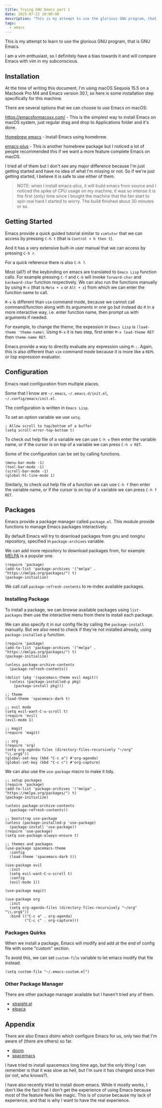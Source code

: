 ```yaml
---
title: Trying GNU Emacs part 1
date: 2025-07-22 10:00:08
description: "This is my attempt to use the glorious GNU program, that is GNU Emacs."
tags:
  - emacs
---
```


This is my attempt to learn to use the glorious GNU program, that is GNU Emacs.

I am a vim enthusiast, so I definitely have a bias towards it and will compare Emacs with vim in my subconscious.

## Installation

At the time of writing this document, I'm using macOS Sequoia 15.5 on a Macbook Pro M4 and Emacs version 30.1, so here is some installation step specifically for this machine.

There are several options that we can choose to use Emacs on macOS:

https://emacsformacosx.com/ - This is the simplest way to install Emacs on macOS system, just regular drag and drop to Applications folder and it's done.

[Homebrew emacs](https://formulae.brew.sh/formula/emacs) - Install Emacs using homebrew.

[emacs-plus](https://github.com/d12frosted/homebrew-emacs-plus) - This is another homebrew package but I noticed a lot of people recommended this if we want a more feature complete Emacs on macOS.

I tried all of them but I don't see any major difference because I'm just getting started and have no idea of what I'm missing or not. So if we're just getting started, I believe it is safe to use either of them.

> NOTE: when I install emacs-plus, it will build emacs from source and I noticed the spike of CPU usage on my machine, it was so intense it is the first (only) time since I bought the machine that the fan start to spin real hard I started to worry.
> The build finished about 30 minutes or so.

## Getting Started

Emacs provide a quick guided tutorial similar to `vimtutor` that we can access by pressing `C-h t` (that is `Control + h then t`).

And it has a very extensive built-in user manual that we can access by pressing `C-h r`.

For a quick reference there is also `C-h ?`.

Most (all?) of the keybinding on emacs are translated to `Emacs Lisp` function calls. For example pressing `C-f` and `C-b` will invoke `forward-char` and `backward-char` function respectively. We can also run the functions manually by using `M-x` (that is `Meta + x` or `Alt + x`) from which we can enter the function name to call.

`M-x` is different than `vim` command mode, because we cannot call command/function along with its arguments in one go but instead do it in a more interactive way, i.e. enter function name, then prompt us with arguments if needed.

For example, to change the theme, the expession in `Emacs Lisp` is `(load-theme 'theme-name)`. Using `M-x` it is two step, first enter `M-x load-theme RET` then `theme-name RET`.

Emacs provide a way to directly evaluate any expression using `M-:`. Again, this is also different than `vim` command mode because it is more like a `REPL` or lisp expression evaluator.


## Configuration

Emacs read configuration from multiple places. 

Some that I know are `~/.emacs`, `~/.emacs.d/init.el`, `~/.config/emacs/init.el`.

The configuration is written in `Emacs Lisp`.

To set an option variable we use `setq`.

```elisp
; Allow scroll to top/bottom of a buffer
(setq scroll-error-top-bottom t)
```

To check out help file of a variable we can use `C-h v` then enter the variable name, or if the cursor is on top of a variable we can press `C-h v RET`.

Some of the configuration can be set by calling functions.

```elisp
(menu-bar-mode -1)
(tool-bar-mode -1)
(scroll-bar-mode -1)
(global-hl-line-mode 1)
```

Similarly, to check out help file of a function we can use `C-h f` then enter the variable name, or if the cursor is on top of a variable we can press `C-h f RET`.

## Packages

Emacs provide a package manager called `package.el`. This module provide functions to manage Emacs packages interactively.

By default Emacs will try to download packages from gnu and nongnu repository, specified in `package-archives` variable.

We can add more repository to download packages from, for example [MELPA](https://melpa.org) is a popular one.

```elisp
(require 'package)
(add-to-list 'package-archives '("melpa" . "https://melpa.org/packages/") t)
(package-initialize)
```

We call call `package-refresh-contents` to re-index available packages.

### Installing Package

To install a package, we can browse available packages using `list-packages` then use the interactive menu from there to install each package.

We can also specify it in our config file by calling the `package-install` manually. But we also need to check if they're not installed already, using `package-installed-p` function.

```elisp
(require 'package)
(add-to-list 'package-archives '("melpa" . "https://melpa.org/packages/") t)
(package-initialize)

(unless package-archive-contents
  (package-refresh-contents))

(dolist (pkg '(spacemacs-theme evil magit))
  (unless (package-installed-p pkg)
    (package-install pkg)))

;; theme
(load-theme 'spacemacs-dark t)

;; evil mode
(setq evil-want-C-u-scroll t)
(require 'evil)
(evil-mode 1)

;; magit
(require 'magit)

;; org
(require 'org)
(setq org-agenda-files (directory-files-recursively "~/org" "\\.org$"))
(global-set-key (kbd "C-c a") #'org-agenda)
(global-set-key (kbd "C-c c") #'org-capture)
```

We can also use the `use-package` macro to make it tidy.

```elisp
;; setup packages
(require 'package)
(add-to-list 'package-archives '("melpa" . "https://melpa.org/packages/") t)
(package-initialize)

(unless package-archive-contents
  (package-refresh-contents))

;; bootstrap use-package
(unless (package-installed-p 'use-package)
  (package-install 'use-package))
(require 'use-package)
(setq use-package-always-ensure t)

;; themes and packages
(use-package spacemacs-theme
  :config
  (load-theme 'spacemacs-dark t))

(use-package evil
  :init
  (setq evil-want-C-u-scroll t)
  :config
  (evil-mode 1))

(use-package magit)

(use-package org
  :init
  (setq org-agenda-files (directory-files-recursively "~/org" "\\.org$"))
  :bind (("C-c a" . org-agenda)
         ("C-c c" . org-capture)))
```

### Packages Quirks

When we install a package, Emacs will modify and add at the end of config file with some "custom" section.

To avoid this, we can set `custom-file` variable to let emacs modify that file instead.

```elisp
(setq custom-file "~/.emacs-custom.el")
```

### Other Package Manager

There are other package manager available but I haven't tried any of them.

- [straight.el](https://github.com/radian-software/straight.el)
- [elpaca](https://github.com/progfolio/elpaca)

## Appendix

There are also Emacs _distro_ which configure Emacs for us, only two that I'm aware of (there are others) so far.

- [doom](https://github.com/doomemacs/doomemacs)
- [spacemacs](https://www.spacemacs.org/)

I have tried to install spacemacs long time ago, but the only thing I can remember is that it was slow as hell, but I'm sure it has changed since then (or not, who knows?).

I have also recently tried to install doom emacs. While it mostly works, I don't like the fact that I don't get the experience of using Emacs because most of the feature feels like magic. This is of course because my lack of experience, and that is why I want to have the real experience.
